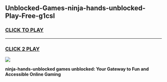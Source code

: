 
## Unblocked-Games-ninja-hands-unblocked-Play-Free-g1csl
<h3>
<a href="https://premium76.site?title=ninja-hands-unblocked&ref=10A">CLICK TO PLAY</a></h3>
<hr>

<h3>
<a href="https://premium76.site?title=ninja-hands-unblocked&ref=10A">CLICK 2 PLAY</a>
  
</h3>

<a href="https://premium76.site?title=ninja-hands-unblocked&ref=10A"><img src="https://clearcache.store/games.png"></a>


**ninja-hands-unblocked games unblocked: Your Gateway to Fun and Accessible Online Gaming**
